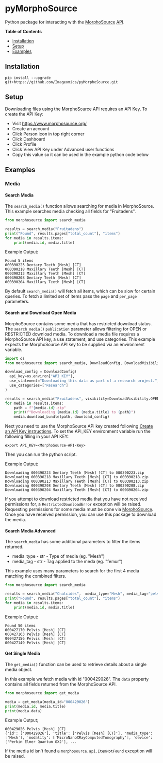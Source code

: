 # pyMorphoSource
Python package for interacting with the [MorphoSource](https://www.morphosource.org/) [API](https://morphosource.stoplight.io/).

**Table of Contents**

- [Installation](#installation)
- [Setup](#setup)
- [Examples](#examples)

## Installation

```console
pip install --upgrade git+https://github.com/Imageomics/pyMorphoSource.git
```

## Setup
Downloading files using the MorphoSource API requires an API Key.
To create the API Key:
- Visit https://www.morphosource.org/
- Create an account
- Click Person icon in top right corner
- Click Dashboard
- Click Profile
- Click View API Key under Advanced user functions
- Copy this value so it can be used in the example python code below

## Examples
### Media
#### Search Media
The `search_media()` function allows searching for media in MorphoSource.
This example searches media checking all fields for "Fruitadens".
```python
from morphosource import search_media

results = search_media("Fruitadens")
print("Found", results.pages["total_count"], "items")
for media in results.items:
    print(media.id, media.title)
```

Example Output:
```console
Found 5 items
000390223 Dentary Teeth [Mesh] [CT]
000390218 Maxillary Teeth [Mesh] [CT]
000390213 Maxillary Teeth [Mesh] [CT]
000390208 Dentary Teeth [Mesh] [CT]
000390204 Maxillary Teeth [Mesh] [CT]
```

By default `search_media()` will fetch all items, which can be slow for certain queries.
To fetch a limited set of items pass the `page` and `per_page` parameters. 

#### Search and Download Open Media
MorphoSource contains some media that has restricted download status. 
The `search_media()` `publication` parameter allows filtering for OPEN or RESTRICTED download media.
To download a media file requires a MorphoSource API key, a use statement, and use categories.
This example expects the MorphoSource API key to be supplied via an environment variable.

```python
import os
from morphosource import search_media, DownloadConfig, DownloadVisibility

download_config = DownloadConfig(
  api_key=os.environ["API_KEY"],
  use_statement="Downloading this data as part of a research project.",
  use_categories=["Research"]
)

results = search_media("Fruitadens", visibility=DownloadVisibility.OPEN)
for media in results.items:
    path = f"{media.id}.zip"
    print(f"Downloading {media.id} {media.title} to {path}")
    media.download_bundle(path, download_config)
```

Next you need to use the MorphoSource API key created following [Create an API Key instructions](#create-an-api-Key).
To set the API_KEY environment variable run the following filling in your API KEY:
```console
export API_KEY=<MorphoSource-API-Key>
```
Then you can run the python script.

Example Output:
```console
Downloading 000390223 Dentary Teeth [Mesh] [CT] to 000390223.zip
Downloading 000390218 Maxillary Teeth [Mesh] [CT] to 000390218.zip
Downloading 000390213 Maxillary Teeth [Mesh] [CT] to 000390213.zip
Downloading 000390208 Dentary Teeth [Mesh] [CT] to 000390208.zip
Downloading 000390204 Maxillary Teeth [Mesh] [CT] to 000390204.zip
```

If you attempt to download restricted media that you have not received permissions for, a `RestrictedDownloadError` exception will be raised. Requesting permissions for some media must be done via [MorphoSource](https://www.morphosource.org/). Once you have received permission, you can use this package to download the media.

#### Search Media Advanced
The  `search_media` has some additional parameters to filter the items returned.
- media_type - str - Type of media (eg. "Mesh")
- media_tag - str - Tag applied to the meda (eg. "femur")

This example uses many parameters to search for the first 4 media matching the combined filters.  
```python
from morphosource import search_media

results = search_media("Chalcides",  media_type="Mesh", media_tag="pelvis", per_page=4, page=1)
print("Found", results.pages["total_count"], "items")
for media in results.items:
    print(media.id, media.title)

```

Example Output:
```console
Found 50 items
000427170 Pelvis [Mesh] [CT]
000427163 Pelvis [Mesh] [CT]
000427156 Pelvis [Mesh] [CT]
000427149 Pelvis [Mesh] [CT]
```

#### Get Single Media
The `get_media()` function can be used to retrieve details about a single media object.

In this example we fetch media with id "000429026".
The `data` property contains all fields returned from the MorphoSource API.
```python
from morphosource import get_media

media = get_media(media_id="000429026")
print(media.id, media.title)
print(media.data)
```

Example Output;
```console
000429026 Pelvis [Mesh] [CT]
{'id': ['000429026'], 'title': ['Pelvis [Mesh] [CT]'], 'media_type': ['Mesh'], 'modality': ['MicroNanoXRayComputedTomography'], 'device': ['Perkin Elmer Quantum GX2'], ...
```

If the media id isn't found a `morphosource.api.ItemNotFound` exception will be raised.
